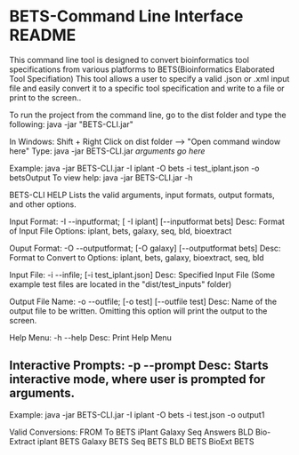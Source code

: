 BETS-Command Line Interface README
==============
This command line tool is designed to convert bioinformatics tool specifications from various platforms to BETS(Bioinformatics Elaborated Tool Specifiation)
This tool allows a user to specify a valid .json or .xml input file and easily convert it to a specific tool specification and write to a file or print to the screen..

To run the project from the command line, go to the dist folder and
type the following:
java -jar "BETS-CLI.jar" 

In Windows:
Shift + Right Click on dist folder --> "Open command window here"
Type: java -jar BETS-CLI.jar *arguments go here*

Example: java -jar BETS-CLI.jar  -I iplant -O bets -i test_iplant.json -o betsOutput
To view help: java -jar BETS-CLI.jar -h


 BETS-CLI HELP 
Lists the valid arguments, input formats, output formats, and other options. 

Input Format: -I --inputformat; [ -I iplant] [--inputformat bets]
  Desc: Format of Input File
  Options: iplant, bets, galaxy, seq, bld, bioextract

Ouput Format: -O --outputformat; [-O galaxy] [--outputformat bets]
  Desc: Format to Convert to
  Options: iplant, bets, galaxy, bioextract, seq, bld

Input File: -i --infile; [-i test_iplant.json]
  Desc: Specified Input File  (Some example test files are located in the "dist/test_inputs" folder)

Output File Name: -o --outfile; [-o test] [--outfile test]
  Desc: Name of the output file to be written.
  Omitting this option will print the output to the screen.

Help Menu: -h --help
  Desc: Print Help Menu

Interactive Prompts: -p --prompt
  Desc: Starts interactive mode, where user is prompted for arguments.
--------------------------
Example: java -jar BETS-CLI.jar  -I iplant -O bets -i test.json -o output1



Valid Conversions:
FROM		To
BETS		iPlant 
			Galaxy
			Seq Answers
			BLD
			Bio-Extract
iplant		BETS
Galaxy		BETS
Seq 		BETS
BLD			BETS
BioExt		BETS
